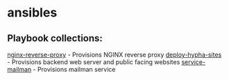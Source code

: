 # ansibles

## Playbook collections:
[nginx-reverse-proxy](https://github.com/hyphacoop/ansibles/tree/master/nginx-reverse-proxy) - Provisions NGINX reverse proxy
[deploy-hypha-sites](https://github.com/hyphacoop/ansibles/tree/master/deploy-hypha-sites) - Provisions backend web server and public facing websites
[service-mailman](https://github.com/hyphacoop/ansibles/tree/master/service-mailman) - Provisions mailman service
